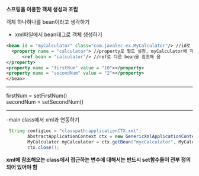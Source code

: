 **스프링을 이용한 객체 생성과 조립**           

객체 하나하나를 bean이라고 생각하기      
- xml파일에서 bean태그로 객체 생성하기          
```xml 
<bean id = "myCalculator" class="com.javalec.ex.MyCalculator"/> //id로 변수 설정 
  <property name = "calculator"> //property로 필드 설정, myCalculator에 각 필드 setter 다 설정되어 있어야 함 
      <ref bean = "calculator"/> //ref로 다른 bean을 참조해 옴 
</property>
<property name = "firstNum" value = "10"></property>
<property name = "secondNum" value = "2"></property>
</bean>
```
**********
firstNum = setFirstNum()      
secondNum = setSecondNum()
***********

-main class에서 xml과 연동하기 
```java
 String configLoc = "classpath:applicationCTX.xml";
        AbstractApplicationContext ctx = new GenericXmlApplicationContext(configLoc);     //스프링 컨테이너 (IOC) 생성
        MyCalculator myCalculator = ctx.getBean("mycCalculator", MyCalculator.class);     //스프링 컨테이너에서 컴포넌트 가져옴 
        ctx.close(); 
```

**xml에 참조해오는 class에서 접근하는 변수에 대해서는 반드시 set함수들이 전부 정의되어 있어야 함**               


